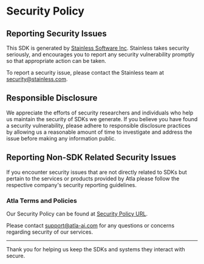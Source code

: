 # Security Policy

## Reporting Security Issues

This SDK is generated by [Stainless Software Inc](http://stainless.com). Stainless takes security seriously, and encourages you to report any security vulnerability promptly so that appropriate action can be taken.

To report a security issue, please contact the Stainless team at security@stainless.com.

## Responsible Disclosure

We appreciate the efforts of security researchers and individuals who help us maintain the security of
SDKs we generate. If you believe you have found a security vulnerability, please adhere to responsible
disclosure practices by allowing us a reasonable amount of time to investigate and address the issue
before making any information public.

## Reporting Non-SDK Related Security Issues

If you encounter security issues that are not directly related to SDKs but pertain to the services
or products provided by Atla please follow the respective company's security reporting guidelines.

### Atla Terms and Policies

Our Security Policy can be found at [Security Policy URL](https://www.atla-ai.com/terms-of-service).

Please contact support@atla-ai.com for any questions or concerns regarding security of our services.

---

Thank you for helping us keep the SDKs and systems they interact with secure.
